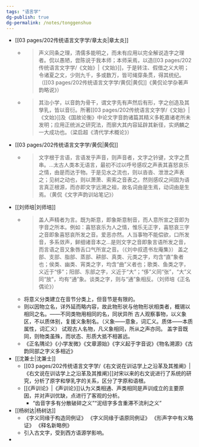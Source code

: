 ```yaml
---
tags: "语言学"
dg-publish: true
dg-permalink: /notes/tonggenshuo
---
```

- [[03 pages/202传统语言文字学/章太炎\|章太炎]]
	- > 声义同条之理，清儒多能明之，而未有应用以完全解说造字之理者。侃以愚陋，尝陈说于我本师；本师采焉，以造[[03 pages/202传统语言文字学/《文始》\|《文始》]]，于是转注、假借之义大明；令诸夏之文，少则九千，多或数万，皆可绳穿条贯，得其统纪。（[[03 pages/202传统语言文字学/黄侃\|黄侃]]《黄侃论学杂著声韵略说》）
	- >其治小学，以音韵为骨干，谓文字先有声然后有形，字之创造及其孳乳，皆以音衍。所著[[03 pages/202传统语言文字学/《文始》\|《文始》]]及《国故论衡》中论文字音韵诸篇其精义多乾嘉诸老所未发明；应用正统派之研究法，而廓大其内容延辟其新径，实炳麟之一大成功也。（梁启超《清代学术概论》）
- [[03 pages/202传统语言文字学/黄侃\|黄侃]]
	- > 文字根于言语，言语发乎声音，则声音者，文字之钤键，文字之贯串。…太古人类本无语言，最初不过以呼号感叹之声表其喜怒哀乐之情，由是而达于物。于是见水之流也，则以沓沓、泄泄之声表之；见树之动也，则以萧萧、索索之音表之。然则感叹之间固为语言真正根源，而亦即文字远溯之祖，故名词由是生焉，动词由是生焉。（黄侃《文字声韵训站笔记》）
- [[刘师培\|刘师培]]
	- >盖人声精者为言。既为斯意，即象斯意制音，而人意所宣之音即为字音之所本。例如：喜怒哀乐为人之情，惟乐无正字，喜怒哀三字之音即象喜怒哀所发之音。爱恶亦然。人当事物不能偿欲，口所发音，多系敛声，鲜细诸音本之…是则文字之音即象言语所发之音，而言语之音又象唇舌口气所宣之音。（《刘中叔遗书左庵集》）
	  盖之部、支部、脂部、蒸部、耕部、真类、元类之字，均含“直”象者也；侯类、幽类、宵类之字，均含“曲”义者也；歌类、鱼类之字，义近于“侈”；阳部、东部之字，义近于“大”；“侈”义同“张”，“大”义同“放”，均有“通”象。谈类之字，则与“通”象相反。（刘师培《正名偶论》）
	- 将意义分类建立在音节分类上，但音节是有限的。​
	- 则以因物立名，详外延而略内容，故此物形状与他物形状相类者，概锡以相同之名。——不同类物用相同的名，同状异所
	  古人观察事物，以义象区，不以质体别，复援义象制名。（义象——意象，词汇义。质体——本质属性，词汇义）
	  试观古人名物，凡义象相同，所从之声亦同。
	  盖字音既同，则物类虽殊，而状态、形质大抵不相甚远。
	- 《正名隅论》《小学发微》《文章源始》《字义起于字音说》《物名溯源》《古韵同部之字义多相近》
- [[沈兼士\|沈兼士]]
	- [[03 pages/202传统语言文字学/《右文说在训诂学上之沿革及其推阐》\|《右文说在训诂学上之沿革及其推阐》]]对宋以来的右文说进行了系统的研究，分析了原字和孳乳字的关系，区分了字原和语根。
	- [[《声训论》\|《声训论》]]认为义类相通、声类相同是声训成立的主要原因，并对声训优缺，点进行了客观的分析。
		- “齿音字多有分散破碎之义”“泥纽字多含重滞不流利之义”
- [[杨树达\|杨树达]]
	- 《字义同缘于构造同例证》
	  《字义同缘于语原同例证》
	  《形声字中有义略证》
	  《释名新略例》
	- 引入古文字，受到西方语源学影响。
-